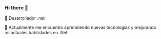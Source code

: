 ### Hi there 👋
 🔭  Desarrollador .net
 
 🌱  Actualmente me encuentro aprendiendo nuevas tecnologias y mejorando mi actuales habilidades en .Net 
<!--
**ErickDiego/ErickDiego** is a ✨ _special_ ✨ repository because its `README.md` (this file) appears on your GitHub profile.

Here are some ideas to get you started:

 🔭  Desarrollador .net --I’m currently working on ...
 🌱  Actualmente me encuentro aprendiendo nuevas tecnologias y mejorando mi actuales habilidades en .Net --I’m currently learning ...
- 👯 I’m looking to collaborate on ...
- 🤔 I’m looking for help with ...
- 💬 Ask me about ...
- 📫 How to reach me: ...
- 😄 Pronouns: ...
- ⚡ Fun fact: ...
-->
